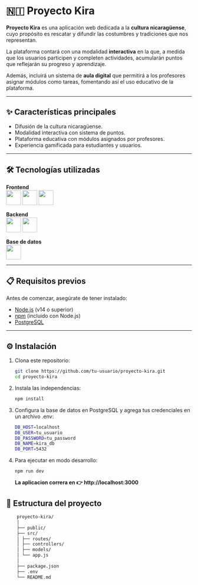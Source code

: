 # 🇳🇮 Proyecto Kira

**Proyecto Kira** es una aplicación web dedicada a la **cultura nicaragüense**, cuyo propósito es rescatar y difundir las costumbres y tradiciones que nos representan.  

La plataforma contará con una modalidad **interactiva** en la que, a medida que los usuarios participen y completen actividades, acumularán puntos que reflejarán su progreso y aprendizaje.  

Además, incluirá un sistema de **aula digital** que permitirá a los profesores asignar módulos como tareas, fomentando así el uso educativo de la plataforma.

--- 

## ✨ Características principales

- Difusión de la cultura nicaragüense.  
- Modalidad interactiva con sistema de puntos.  
- Plataforma educativa con módulos asignados por profesores.  
- Experiencia gamificada para estudiantes y usuarios.  

---

## 🛠️ Tecnologías utilizadas

**Frontend**  
<img src="https://cdn.jsdelivr.net/gh/devicons/devicon/icons/html5/html5-original.svg" width="40"/> 
<img src="https://cdn.jsdelivr.net/gh/devicons/devicon/icons/tailwindcss/tailwindcss-plain.svg" width="40"/> 
<img src="https://cdn.jsdelivr.net/gh/devicons/devicon/icons/javascript/javascript-original.svg" width="40"/>  

**Backend**  
<img src="https://cdn.jsdelivr.net/gh/devicons/devicon/icons/nodejs/nodejs-original.svg" width="40"/> 
<img src="https://cdn.jsdelivr.net/gh/devicons/devicon/icons/express/express-original.svg" width="40"/>  

**Base de datos**  
<img src="https://cdn.jsdelivr.net/gh/devicons/devicon/icons/postgresql/postgresql-original.svg" width="40"/>  



---

## 📋 Requisitos previos

Antes de comenzar, asegúrate de tener instalado:  

- [Node.js](https://nodejs.org/) (v14 o superior)  
- [npm](https://www.npmjs.com/) (incluido con Node.js)  
- [PostgreSQL](https://www.postgresql.org/)  

---

## ⚙️ Instalación

1. Clona este repositorio:  
   ```bash
   git clone https://github.com/tu-usuario/proyecto-kira.git
   cd proyecto-kira
   ```

2. Instala las independencias:
    ```bash
    npm install
    ```

3. Configura la base de datos en PostgreSQL y agrega tus credenciales en un archivo .env:
    ```bash
    DB_HOST=localhost
    DB_USER=tu_usuario
    DB_PASSWORD=tu_password
    DB_NAME=kira_db
    DB_PORT=5432
    ```

4. Para ejecutar en modo desarrollo:
    ```
    npm run dev
    ```

    **La aplicacion correra en 👉 http://localhost:3000**

## 📂 Estructura del proyecto
```bash 
    proyecto-kira/ 
    │ 
    ├── public/
    ├── src/ 
    │ ├── routes/
    │ ├── controllers/
    │ ├── models/
    │ └── app.js
    │ 
    ├── package.json
    ├── .env 
    └── README.md
```



